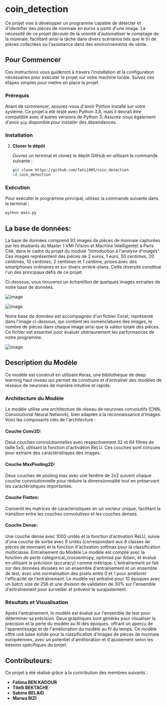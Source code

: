 # coin_detection
<p>Ce projet vise à développer un programme capable de détecter et d'identifier des pièces de monnaie en euros à partir d'une image. La nécessité de ce projet découle de la volonté d'automatiser le comptage de la monnaie, facilitant ainsi la tâche dans divers scénarios tels que le tri de pièces collectées ou l'assistance dans des environnements de vente.</p>

## Pour Commencer

Ces instructions vous guideront à travers l'installation et la configuration nécessaires pour exécuter le projet sur votre machine locale. Suivez ces étapes simples pour mettre en place le projet.

### Prérequis

Avant de commencer, assurez-vous d'avoir Python installé sur votre système. Ce projet a été testé avec Python 3.8, mais il devrait être compatible avec d'autres versions de Python 3. Assurez-vous également d'avoir `pip` disponible pour installer des dépendances.

### Installation

1. **Cloner le dépôt**

   Ouvrez un terminal et clonez le dépôt GitHub en utilisant la commande suivante :

   ```sh
   git clone https://github.com/fati1905/coin_detection
   cd coin_detection
   ```
### Exécution

Pour exécuter le programme principal, utilisez la commande suivante dans le terminal :

```sh
python main.py
```


## La base de données:
<p>La base de données comprend 92 images de pièces de monnaie capturées par les étudiants du Master 1 VMI (Vision et Machine Intelligente) à Paris Cité, dans le cadre du projet du module "Introduction à l'analyse d'images". Ces images représentent des pièces de 2 euros, 1 euro, 50 centimes, 20 centimes, 10 centimes, 2 centimes et 1 centime, prises avec des smartphones ordinaires et sur divers arrière-plans. Cette diversité constitue l'un des principaux défis de ce projet.</p>
<p>Ci-dessous, vous trouverez un échantillon de quelques images extraites de notre base de données.</p>

![image](https://github.com/fati1905/coin_detection/assets/81489719/2ee0de51-bddd-4536-938a-2090caf84f20)

![image](https://github.com/fati1905/coin_detection/assets/81489719/a4d7d8ca-252a-48b8-a63e-29a86a0209ba)

<p>Notre base de données est accompagnée d'un fichier Excel, représenté dans l'image ci-dessous, qui contient les nomenclatures des images, le nombre de pièces dans chaque image ainsi que la valeur totale des pièces. Ce fichier est essentiel pour évaluer ultérieurement les performances de notre programme.</p>

![image](https://github.com/fati1905/coin_detection/assets/81489719/08640781-03e9-4dce-a6ee-33e630e0f713)

## Description du Modèle
Ce modèle est construit en utilisant Keras, une bibliothèque de deep learning haut niveau qui permet de construire et d'entraîner des modèles de réseaux de neurones de manière intuitive et rapide. 
### Architecture du Modèle
Le modèle utilise une architecture de réseau de neurones convolutifs (CNN, Convolutional Neural Network), bien adaptée à la reconnaissance d'images. Voici les composants clés de l'architecture :

#### Couche Conv2D: 
Deux couches convolutionnelles avec respectivement 32 et 64 filtres de taille 5x5, utilisant la fonction d'activation ReLU. Ces couches sont conçues pour extraire des caractéristiques des images.
#### Couche MaxPooling2D:
Deux couches de pooling max avec une fenêtre de 2x2 suivent chaque couche convolutionnelle pour réduire la dimensionnalité tout en préservant les caractéristiques importantes.
#### Couche Flatten: 
Convertit les matrices de caractéristiques en un vecteur unique, facilitant la transition entre les couches convolutives et les couches denses.
#### Couche Dense: 
Une couche dense avec 1000 unités et la fonction d'activation ReLU, suivie d'une couche de sortie avec 8 unités (correspondant aux 8 classes de pièces de monnaie) et la fonction d'activation softmax pour la classification multiclasse.
Entraînement du Modèle
Le modèle est compilé avec la fonction de perte categorical_crossentropy, optimisé par Adam, et évalué en utilisant la précision (accuracy) comme métrique.
L'entraînement se fait sur des données divisées en un ensemble d'entraînement et un ensemble de test, avec une normalisation des pixels entre 0 et 1 pour améliorer l'efficacité de l'entraînement.
Le modèle est entraîné pour 10 époques avec un batch size de 256 et une division de validation de 30% sur l'ensemble d'entraînement pour surveiller et prévenir le surajustement.

### Résultats et Visualisation
Après l'entraînement, le modèle est évalué sur l'ensemble de test pour déterminer sa précision.
Deux graphiques sont générés pour visualiser la précision et la perte du modèle au fil des époques, offrant un aperçu de l'apprentissage et de l'amélioration du modèle au fil du temps.
Ce modèle offre une base solide pour la classification d'images de pièces de monnaie européennes, avec un potentiel d'amélioration et d'ajustement selon les besoins spécifiques du projet.

## Contributeurs:
Ce projet a été réalisé grâce à la contribution des membres suivants :</p>
    <ul>
        <li><strong>Fatima BEN KADOUR</strong></li>
        <li><strong>Tilelli BEKTACHE</strong></li>
        <li><strong>Sabine BELAID</strong></li>
        <li><strong>Marwa RIZI</strong></li>
    </ul>
